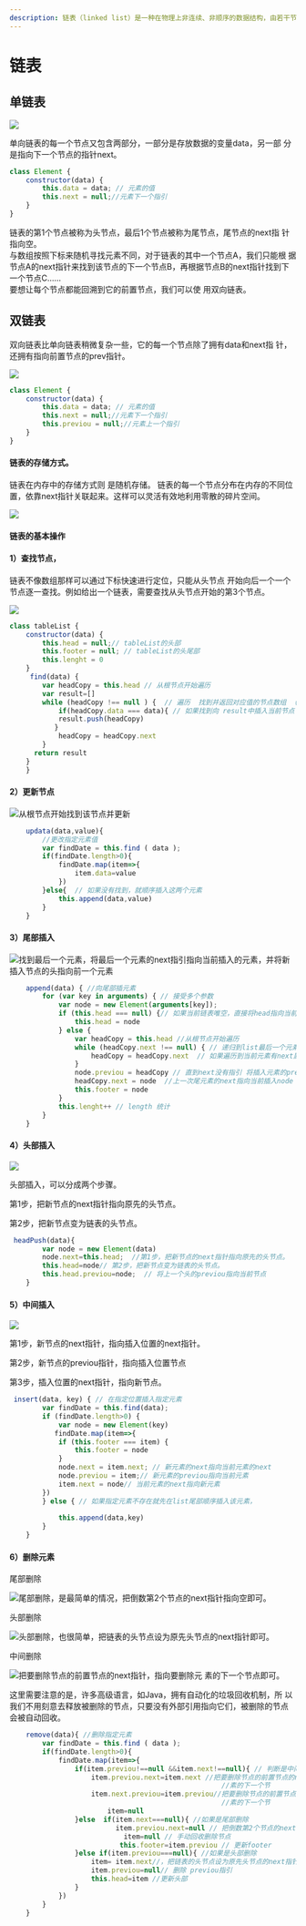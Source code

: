 ```yaml
---
description: 链表（linked list）是一种在物理上非连续、非顺序的数据结构，由若干节点（node）所组成。
---
```


# 链表

## 单链表

![](.gitbook/assets/8.jpg)

单向链表的每一个节点又包含两部分，一部分是存放数据的变量data，另一部 分是指向下一个节点的指针next。

```javascript
class Element {
    constructor(data) {
        this.data = data; // 元素的值
        this.next = null;//元素下一个指引
    }
}
```

链表的第1个节点被称为头节点，最后1个节点被称为尾节点，尾节点的next指 针指向空。   
与数组按照下标来随机寻找元素不同，对于链表的其中一个节点A，我们只能根 据节点A的next指针来找到该节点的下一个节点B，再根据节点B的next指针找到下 一个节点C……  
要想让每个节点都能回溯到它的前置节点，我们可以使 用双向链表。

## 双链表

双向链表比单向链表稍微复杂一些，它的每一个节点除了拥有data和next指 针，还拥有指向前置节点的prev指针。

![](.gitbook/assets/9.jpg)

```javascript
class Element {
    constructor(data) {
        this.data = data; // 元素的值
        this.next = null;//元素下一个指引
        this.previou = null;//元素上一个指引
    }
}
```

#### 链表的存储方式。

 链表在内存中的存储方式则 是随机存储。 链表的每一个节点分布在内存的不同位 置，依靠next指针关联起来。这样可以灵活有效地利用零散的碎片空间。 

![](.gitbook/assets/10.jpg)

#### 链表的基本操作

#### **1）查找节点，**

链表不像数组那样可以通过下标快速进行定位，只能从头节点 开始向后一个一个节点逐一查找。例如给出一个链表，需要查找从头节点开始的第3个节点。

![](.gitbook/assets/11.jpg)

```javascript
class tableList {
    constructor(data) {
        this.head = null;// tableList的头部
        this.footer = null; // tableList的头尾部
        this.lenght = 0
    }
     find(data) {
        var headCopy = this.head // 从根节点开始遍历
        var result=[]
        while (headCopy !== null ) {  // 遍历  找到并返回对应值的节点数组 （查找的值可能在立链表中有多个）
            if(headCopy.data === data){ // 如果找到向 result中插入当前节点
            result.push(headCopy)
           }
            headCopy = headCopy.next
        }
      return result
    }
    }
```

#### 2）更新节点

![&#x4ECE;&#x6839;&#x8282;&#x70B9;&#x5F00;&#x59CB;&#x627E;&#x5230;&#x8BE5;&#x8282;&#x70B9;&#x5E76;&#x66F4;&#x65B0;](.gitbook/assets/13.jpg)

```javascript
    updata(data,value){
        //更改指定元素值
        var findDate = this.find ( data );
        if(findDate.length>0){
            findDate.map(item=>{
                item.data=value
            })
        }else{  // 如果没有找到，就顺序插入这两个元素
            this.append(data,value)
        }
    }
```

#### 3）尾部插入

![&#x627E;&#x5230;&#x6700;&#x540E;&#x4E00;&#x4E2A;&#x5143;&#x7D20;&#xFF0C;&#x5C06;&#x6700;&#x540E;&#x4E00;&#x4E2A;&#x5143;&#x7D20;&#x7684;next&#x6307;&#x5F15;&#x6307;&#x5411;&#x5F53;&#x524D;&#x63D2;&#x5165;&#x7684;&#x5143;&#x7D20;&#xFF0C;&#x5E76;&#x5C06;&#x65B0;&#x63D2;&#x5165;&#x8282;&#x70B9;&#x7684;&#x5934;&#x6307;&#x5411;&#x524D;&#x4E00;&#x4E2A;&#x5143;&#x7D20;](.gitbook/assets/14.jpg)

```javascript
    append(data) { //向尾部插元素
        for (var key in arguments) { // 接受多个参数
            var node = new Element(arguments[key]);
            if (this.head === null) {// 如果当前链表唯空，直接将head指向当前元素
                this.head = node
            } else {
                var headCopy = this.head //从根节点开始遍历
                while (headCopy.next !== null) { // 递归到list最后一个元素，并将最后一个元素的next指向要插入的元素
                    headCopy = headCopy.next  // 如果遍历到当前元素有next属性 就将当前元素赋值的内存指引指向当前元素的next
                }
                node.previou = headCopy // 直到next没有指引 将插入元素的previou 指向之前最后一个元素
                headCopy.next = node  //上一次尾元素的next指向当前插入node
                this.footer = node
            }
            this.lenght++ // length 统计
        }
    }
```

#### 4）头部插入

![](.gitbook/assets/15.jpg)

头部插入，可以分成两个步骤。

 第1步，把新节点的next指针指向原先的头节点。

 第2步，把新节点变为链表的头节点。

```javascript
 headPush(data){
        var node = new Element(data)
        node.next=this.head;  //第1步，把新节点的next指针指向原先的头节点。
        this.head=node// 第2步，把新节点变为链表的头节点。
        this.head.previou=node;  // 将上一个头的previou指向当前节点
    }
```

#### 5）中间插入

![](.gitbook/assets/16%20%281%29.jpg)

第1步，新节点的next指针，指向插入位置的next指针。

 第2步，新节点的previou指针，指向插入位置节点

第3步，插入位置的next指针，指向新节点。

```javascript
 insert(data, key) { // 在指定位置插入指定元素  
        var findDate = this.find(data);
        if (findDate.length>0) {
            var node = new Element(key)
           findDate.map(item=>{
            if (this.footer === item) {
                this.footer = node
            }
            node.next = item.next; // 新元素的next指向当前元素的next
            node.previou = item;// 新元素的previou指向当前元素
            item.next = node// 当前元素的next指向新元素
        })
        } else { // 如果指定元素不存在就先在list尾部顺序插入该元素，
      
            this.append(data,key)
        }
    }
```

#### 6）删除元素

尾部删除

![&#x5C3E;&#x90E8;&#x5220;&#x9664;&#xFF0C;&#x662F;&#x6700;&#x7B80;&#x5355;&#x7684;&#x60C5;&#x51B5;&#xFF0C;&#x628A;&#x5012;&#x6570;&#x7B2C;2&#x4E2A;&#x8282;&#x70B9;&#x7684;next&#x6307;&#x9488;&#x6307;&#x5411;&#x7A7A;&#x5373;&#x53EF;&#x3002;](.gitbook/assets/17.jpg)

头部删除

![&#x5934;&#x90E8;&#x5220;&#x9664;&#xFF0C;&#x4E5F;&#x5F88;&#x7B80;&#x5355;&#xFF0C;&#x628A;&#x94FE;&#x8868;&#x7684;&#x5934;&#x8282;&#x70B9;&#x8BBE;&#x4E3A;&#x539F;&#x5148;&#x5934;&#x8282;&#x70B9;&#x7684;next&#x6307;&#x9488;&#x5373;&#x53EF;&#x3002;](.gitbook/assets/18.jpg)

中间删除

![&#x628A;&#x8981;&#x5220;&#x9664;&#x8282;&#x70B9;&#x7684;&#x524D;&#x7F6E;&#x8282;&#x70B9;&#x7684;next&#x6307;&#x9488;&#xFF0C;&#x6307;&#x5411;&#x8981;&#x5220;&#x9664;&#x5143; &#x7D20;&#x7684;&#x4E0B;&#x4E00;&#x4E2A;&#x8282;&#x70B9;&#x5373;&#x53EF;&#x3002;](.gitbook/assets/19.jpg)

这里需要注意的是，许多高级语言，如Java，拥有自动化的垃圾回收机制，所 以我们不用刻意去释放被删除的节点，只要没有外部引用指向它们，被删除的节点 会被自动回收。

```javascript
    remove(data){ //删除指定元素
        var findDate = this.find ( data );
        if(findDate.length>0){
            findDate.map(item=>{
                if(item.previou!==null &&item.next!==null){ // 判断是中间删除
                    item.previou.next=item.next //把要删除节点的前置节点的next指针，指向要删除元
                                                    //素的下一个节
                    item.next.previou=item.previou//把要删除节点的前置节点的next指针，指向要删除元
                                                    //素的下一个节
                        item=null
                }else  if(item.next===null){ //如果是尾部删除
                          item.previou.next=null // 把倒数第2个节点的next指针指向空即可。
                            item=null // 手动回收删除节点
                           this.footer=item.previou // 更新footer
                }else if(item.previou===null){ //如果是头部删除
                    item= item.next//，把链表的头节点设为原先头节点的next指针 。
                    item.previou=null// 删除 previou指引
                    this.head=item //更新头部
                }
            })
        }
    }
```

